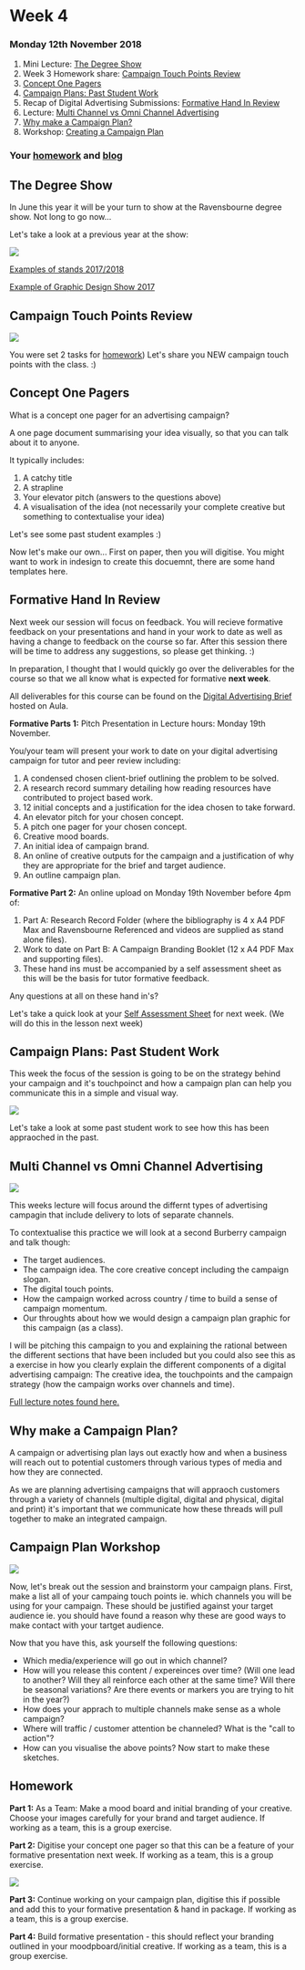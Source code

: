 # Week 4

### Monday 12th November 2018

1. Mini Lecture: [The Degree Show](The-Degree-Show)
2. Week 3 Homework share: [Campaign Touch Points Review](#Campaign-Touch-Points-Review) 
3. [Concept One Pagers](#Concept_One_Pagers)
4. [Campaign Plans: Past Student Work](#Campaign-Plans-Past-Student-Work)
5. Recap of Digital Advertising Submissions: [Formative Hand In Review](Formative-Hand-In-Review)
6. Lecture: [Multi Channel vs Omni Channel Advertising](#multi-channel-vs-omni-channel-advertising)
7. [Why make a Campaign Plan?](Why-make-a-Campaign-Plan?)
8. Workshop: [Creating a Campaign Plan](#creating-a-campaign-plan) 

### Your [homework](#homework) and [blog](#blog)

## The Degree Show

In June this year it will be your turn to show at the Ravensbourne degree show. Not long to go now...

Let's take a look at a previous year at the show: 

[<img src="https://github.com/RavensbourneWebMedia/Digital_Advertising/blob/Digital_Advertising_2018/19/sessions/04/assets/The_degree_show.jpg">](https://www.youtube.com/watch?v=d2dykZFiHmo)

[Examples of stands 2017/2018](https://github.com/RavensbourneWebMedia/Digital_Advertising/blob/Digital_Advertising_2018/19/sessions/04/assets/Web_Media_Degree_Show_Mini_Lectur_2019.pdf)

[Example of Graphic Design Show 2017](https://www.youtube.com/watch?v=_sENq4tLHuw)

## Campaign Touch Points Review

![](https://github.com/RavensbourneWebMedia/Digital_Advertising/blob/Digital_Advertising_2018/19/sessions/04/assets/tenor_2.gif)

You were set 2 tasks for [homework](https://github.com/RavensbourneWebMedia/Digital_Advertising/tree/Digital_Advertising_2018/19/sessions/03#homework)) Let's share you NEW campaign touch points with the class. :)

## Concept One Pagers

What is a concept one pager for an advertising campaign? 

A one page document summarising your idea visually, so that you can talk about it to anyone.

It typically includes:

1. A catchy title
2. A strapline
3. Your elevator pitch (answers to the questions above)
4. A visualisation of the idea (not necessarily your complete creative but something to contextualise your idea)

Let's see some past student examples :) 

Now let's make our own... First on paper, then you will digitise. You might want to work in indesign to create this docuemnt, there are some hand templates here.

## Formative Hand In Review

Next week our session will focus on feedback. You will recieve formative feedback on your presentations and hand in your work to date as well as having a change to feedback on the course so far. After this session there will be time to address any suggestions, so please get thinking. :) 

In preparation, I thought that I would quickly go over the deliverables for the course so that we all know what is expected for formative **next week**. 

All deliverables for this course can be found on the [Digital Advertising Brief](https://github.com/RavensbourneWebMedia/Digital_Advertising/blob/Digital_Advertising_2018/19/sessions/04/assets/Digital_Advertising_Brief.pdf) hosted on Aula.

**Formative Parts 1:** Pitch Presentation in Lecture hours: Monday 19th November.

You/your team will present your work to date on your digital advertising campaign for tutor and peer review including:

1. A condensed chosen client-brief outlining the problem to be solved.
2. A research record summary detailing how reading resources have contributed to project based work.
3. 12 initial concepts and a justification for the idea chosen to take forward.
4. An elevator pitch for your chosen concept.
5. A pitch one pager for your chosen concept.
6. Creative mood boards.
7. An initial idea of campaign brand.
8. An online of creative outputs for the campaign and a justification of why they are appropriate for the brief and target audience.
9. An outline campaign plan.

**Formative Part 2:** An online upload on Monday 19th November before 4pm of:

1. Part A: Research Record Folder (where the bibliography is 4 x A4 PDF Max and Ravensbourne Referenced and videos are supplied as stand alone files).
2. Work to date on Part B: A Campaign Branding Booklet (12 x A4 PDF Max and supporting files).
3. These hand ins must be accompanied by a self assessment sheet as this will be the basis for tutor formative feedback.

Any questions at all on these hand in's? 

Let's take a quick look at your [Self Assessment Sheet](https://docs.google.com/document/d/1TS4FhHuwKvzrDZR76OnVW_2JtJiQcXXGROtAlcdBI-4/edit?usp=sharing) for next week. (We will do this in the lesson next week)

## Campaign Plans: Past Student Work

This week the focus of the session is going to be on the strategy behind your campaign and it's touchpoinct and how a  campaign plan can help you communicate this in a simple and visual way. 

![](https://github.com/RavensbourneWebMedia/Digital_Advertising/blob/Digital_Advertising_2017/18/sessions/04/Campaign_Plan_2.png)

Let's take a look at some past student work to see how this has been appraoched in the past. 

## Multi Channel vs Omni Channel Advertising

![](https://github.com/RavensbourneWebMedia/Digital_Advertising/blob/Digital_Advertising_2017/18/sessions/04/Omni-channel_image_small.jpg)

This weeks lecture will focus around the differnt types of advertising campagin that include delivery to lots of separate channels. 

To contextualise this practice we will look at a second Burberry campaign and talk though:

* The target audiences. 
* The campaign idea. The core creative concept including the campaign slogan. 
* The digital touch points. 
* How the campaign worked across country / time to build a sense of campaign momentum.
* Our throughts about how we would design a campaign plan graphic for this campaign (as a class). 

I will be pitching this campaign to you and explaining the rational between the different sections that have been included but you could also see this as a exercise in how you clearly explain the different components of a digital advertising campaign: The creative idea, the touchpoints and the campaign strategy (how the campaign works over channels and time). 

[Full lecture notes found here.](https://github.com/RavensbourneWebMedia/Digital_Advertising/blob/Digital_Advertising_2018/19/sessions/04/assets/Omnichannel_Advertising_Brit_Rhythm.pdf)

## Why make a Campaign Plan? 

A campaign or advertising plan lays out exactly how and when a business will reach out to potential customers through various types of media and how they are connected. 

As we are planning advertising campaigns that will appraoch customers through a variety of channels (multiple digital, digital and physical, digital and print) it's important that we communicate how these threads will pull together to make an integrated campaign. 

## Campaign Plan Workshop

![](https://github.com/RavensbourneWebMedia/Digital_Advertising/blob/Digital_Advertising_2017/18/sessions/04/Campaign_Plan_1.png)


Now, let's break out the session and brainstorm your campaign plans. First, make a list all of your campaing touch points ie. which channels you will be using for your campaign. These should be justified against your target audience ie. you should have found a reason why these are good ways to make contact with your tartget audience. 

Now that you have this, ask yourself the following questions:

* Which media/experience will go out in which channel? 
* How will you release this content / expereinces over time? (Will one lead to another? Will they all reinforce each other at the same time? Will there be seasonal variations? Are there events or markers you are trying to hit in the year?) 
* How does your apprach to multiple channels make sense as a whole campaign? 
* Where will traffic / customer attention be channeled? What is the "call to action"?
* How can you visualise the above points? Now start to make these sketches. 

## Homework
    
**Part 1:** As a Team: Make a mood board and initial branding of your creative. Choose your images carefully for your brand and target audience. If working as a team, this is a group exercise. 

**Part 2:** Digitise your concept one pager so that this can be a feature of your formative presentation next week. If working as a team, this is a group exercise.  

![](https://github.com/RavensbourneWebMedia/Digital_Advertising/blob/Digital_Advertising_2018/19/sessions/04/assets/George_webb.png)

**Part 3:** Continue working on your campaign plan, digitise this if possible and add this to your formative presentation & hand in package. If working as a team, this is a group exercise. 

**Part 4:** Build formative presentation - this should reflect your branding outlined in your moodpboard/initial creative. If working as a team, this is a group exercise. 

